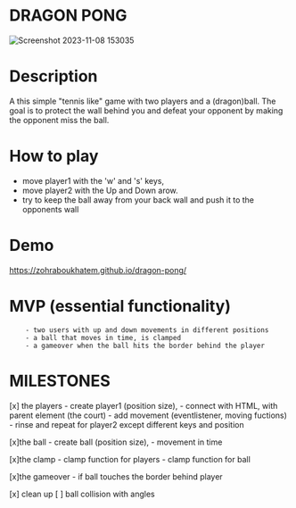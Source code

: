 # DRAGON PONG

![Screenshot 2023-11-08 153035](https://github.com/ZohraBoukhatem/dragon-pong/assets/138993259/ab2538c0-0257-47ba-a0ea-fa07c1454787)

# Description
A this simple "tennis like" game with two players and a (dragon)ball. 
The goal is to protect the wall behind you and defeat your opponent by making the opponent miss the ball. 

# How to play
- move player1 with the 'w' and 's' keys, 
- move player2 with the Up and Down arow.
- try to keep the ball away from your back wall and push it to the opponents wall

# Demo 
https://zohraboukhatem.github.io/dragon-pong/



# MVP (essential functionality)
        - two users with up and down movements in different positions
        - a ball that moves in time, is clamped 
        - a gameover when the ball hits the border behind the player

# MILESTONES
[x] the players
            - create player1 (position size), 
            - connect with HTML, with parent element (the court)
            - add movement (eventlistener, moving fuctions)
            - rinse and repeat for player2 except different keys and position


[x]the ball
            - create ball (position size), 
            - movement in time 

[x]the clamp
            - clamp function for players
            - clamp function for ball

[x]the gameover
            - if ball touches the border behind player 

[x] clean up 
[ ] ball collision with angles
